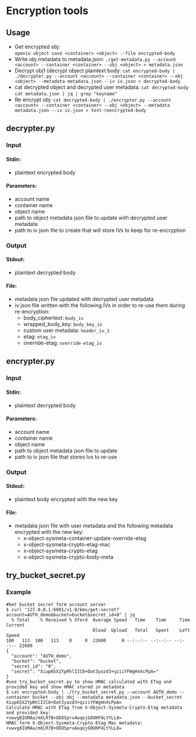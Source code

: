 Encryption tools
================

## Usage
- Get encrypted obj:  
`openio object save <container> <object> --file encrypted-body`
- Write obj metadata to metadata.json:
`./get-metadata.py --account <account> --container <container> --obj <object> > metadata.json`
- Decrypt obj1 (decrypt object plaintext body:
`cat encrypted-body | ./decrypter.py --account <account> --container <container> --obj <object> --metadata metadata.json --iv iv.json > decrypted-body`
- cat decrypted object and decrypted user metadata:
`cat decrypted-body`
`cat metadata.json | jq | grep "keyname"`
- Re encrypt obj:
`cat decrypted-body | ./encrypter.py --account <account> --container <container> --obj <object> --metadata metadata.json --iv iv.json > test-reencrypted-body`  

## decrypter.py
### Input
#### Stdin:
- plaintext encrypted body
#### Parameters:
- account name
- container name
- object name
- path to object metadata json file to update with decrypted user metadata
- path to iv json file to create that will store IVs to keep for re-encryption

### Output
#### Stdout:
- plaintext decrypted body
#### File:
- metadata json file updated with decrypted user metadata
- iv json file written with the following IVs in order to re-use them during
  re-encryption:
    - body_ciphertext:      `body_iv`
    - wrapped_body_key:     `body_key_iv`
    - custom user metadata: `header_iv_1`
    - etag:                 `etag_iv`
    - override-etag:        `override-etag_iv`

## encrypter.py
### Input
#### Stdin:
- plaintext decrypted body
#### Parameters:
- account name
- container name
- object name
- path to object metadata json file to update
- path to iv json file that stores Ivs to re-use

### Output
#### Stdout:
- plaintext body encrypted with the new key
#### File:
- metadata json file with user metadata and the following metadata encrypted
  with the new key:
    - x-object-sysmeta-container-update-override-etag
    - x-object-sysmeta-crypto-etag-mac
    - x-object-sysmeta-crypto-etag
    - x-object-sysmeta-crypto-body-meta

## try_bucket_secret.py
### Example
```
#Get bucket secret form account server
$ curl "127.0.0.1:6001/v1.0/kms/get-secret?account=AUTH_demo&bucket=bucket&secret_id=0" | jq
  % Total    % Received % Xferd  Average Speed   Time    Time     Time  Current
                                 Dload  Upload   Total   Spent    Left  Speed
100   113  100   113    0     0  22600      0 --:--:-- --:--:-- --:--:-- 22600
{
  "account": "AUTH_demo",
  "bucket": "bucket",
  "secret_id": "0",
  "secret": "Xiup6SX2YpRhlIIC8+Dat3yazd3+qziiYFWgHnXcPpA="
}
#use try_bucket_secret.py to show HMAC calculated with ETag and provided key and show HMAC stored in metadata
$ cat encrypted-body | ./try_bucket_secret.py --account AUTH_demo --container bucket --obj obj --metadata metadata.json --bucket_secret Xiup6SX2YpRhlIIC8+Dat3yazd3+qziiYFWgHnXcPpA=
Calculate HMAC with ETag from X-Object-Sysmeta-Crypto-Etag metadata and provided key:
+vwvg8IUMAa/mXLR7B+OEOSprvAoqojG9UKP4LYYLL8=
HMAC form X-Object-Sysmeta-Crypto-Etag-Mac metadata:
+vwvg8IUMAa/mXLR7B+OEOSprvAoqojG9UKP4LYYLL8=
```
